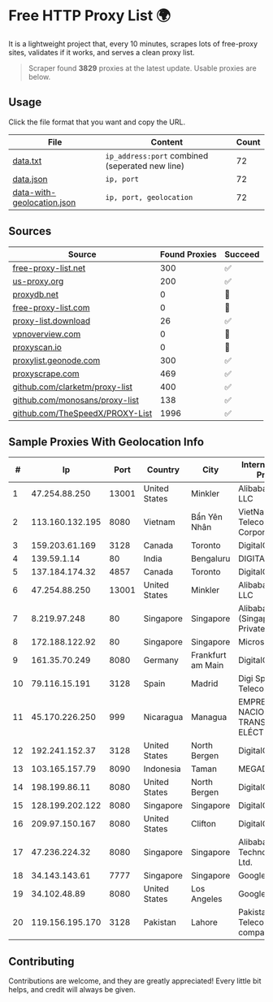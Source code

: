
# Free HTTP Proxy List 🌍

It is a lightweight project that, every 10 minutes, scrapes lots of free-proxy sites, validates if it works, and serves a clean proxy list.


> Scraper found **3829** proxies at the latest update. Usable proxies are below.

## Usage

Click the file format that you want and copy the URL.


|File|Content|Count|
|----|-------|-----|
|[data.txt](https://raw.githubusercontent.com/themiralay/Proxy-List-World/master/data.txt)|`ip_address:port` combined (seperated new line)|72|
|[data.json](https://raw.githubusercontent.com/themiralay/Proxy-List-World/master/data.json)|`ip, port`|72|
|[data-with-geolocation.json](https://raw.githubusercontent.com/themiralay/Proxy-List-World/master/data-with-geolocation.json)|`ip, port, geolocation`|72|

## Sources

|Source|Found Proxies|Succeed|
|------|-------------|-------|
|[free-proxy-list.net](https://free-proxy-list.net)|300|✅|
|[us-proxy.org](https://www.us-proxy.org)|200|✅|
|[proxydb.net](http://proxydb.net)|0|🚫|
|[free-proxy-list.com](https://free-proxy-list.com/?page=&port=&type%5B%5D=http&type%5B%5D=https&up_time=0&search=Search)|0|🚫|
|[proxy-list.download](https://www.proxy-list.download/HTTP)|26|✅|
|[vpnoverview.com](https://vpnoverview.com/privacy/anonymous-browsing/free-proxy-servers)|0|🚫|
|[proxyscan.io](https://www.proxyscan.io)|0|🚫|
|[proxylist.geonode.com](https://proxylist.geonode.com/api/proxy-list?limit=300&page=1&sort_by=lastChecked&sort_type=desc&protocols=http,https)|300|✅|
|[proxyscrape.com](https://api.proxyscrape.com/v2/?request=displayproxies&protocol=http&timeout=10000&country=all&ssl=all&anonymity=all)|469|✅|
|[github.com/clarketm/proxy-list](https://raw.githubusercontent.com/clarketm/proxy-list/master/proxy-list-raw.txt)|400|✅|
|[github.com/monosans/proxy-list](https://raw.githubusercontent.com/monosans/proxy-list/main/proxies/http.txt)|138|✅|
|[github.com/TheSpeedX/PROXY-List](https://raw.githubusercontent.com/TheSpeedX/PROXY-List/master/http.txt)|1996|✅|


## Sample Proxies With Geolocation Info

|#|Ip|Port|Country|City|Internet Service Provider|
|-|--|----|-------|----|-------------------------|
|1|47.254.88.250|13001|United States|Minkler|Alibaba Cloud LLC|
|2|113.160.132.195|8080|Vietnam|Bẩn Yên Nhân|VietNam Post and Telecom Corporation|
|3|159.203.61.169|3128|Canada|Toronto|DigitalOcean, LLC|
|4|139.59.1.14|80|India|Bengaluru|DIGITALOCEAN|
|5|137.184.174.32|4857|Canada|Toronto|DigitalOcean, LLC|
|6|47.254.88.250|13001|United States|Minkler|Alibaba Cloud LLC|
|7|8.219.97.248|80|Singapore|Singapore|Alibaba Cloud (Singapore) Private Limited|
|8|172.188.122.92|80|Singapore|Singapore|Microsoft|
|9|161.35.70.249|8080|Germany|Frankfurt am Main|DigitalOcean, LLC|
|10|79.116.15.191|3128|Spain|Madrid|Digi Spain Telecom S.L.U.|
|11|45.170.226.250|999|Nicaragua|Managua|EMPRESA NACIONAL DE TRANSMISIÓN ELÉCTRICA|
|12|192.241.152.37|3128|United States|North Bergen|DigitalOcean, LLC|
|13|103.165.157.79|8090|Indonesia|Taman|MEGADATA-ISP|
|14|198.199.86.11|8080|United States|North Bergen|DigitalOcean, LLC|
|15|128.199.202.122|8080|Singapore|Singapore|DigitalOcean, LLC|
|16|209.97.150.167|8080|United States|Clifton|DigitalOcean, LLC|
|17|47.236.224.32|8080|Singapore|Singapore|Alibaba (US) Technology Co., Ltd.|
|18|34.143.143.61|7777|Singapore|Singapore|Google LLC|
|19|34.102.48.89|8080|United States|Los Angeles|Google LLC|
|20|119.156.195.170|3128|Pakistan|Lahore|Pakistan Telecommuication company limited|



## Contributing

Contributions are welcome, and they are greatly appreciated! Every
little bit helps, and credit will always be given.

